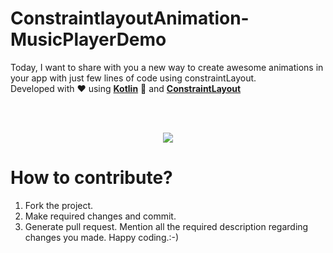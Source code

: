 # ConstraintlayoutAnimation-MusicPlayerDemo
Today, I want to share with you a new way to create awesome animations in your app with just few lines of code using constraintLayout.
<br>Developed with ❤️ using [**Kotlin**](https://kotlinlang.org/) :muscle: and [**ConstraintLayout**](https://constraintlayout.com/)

<br><br>
<p align="center">
<img src="https://drive.google.com/uc?id=19FTkDW5ftpNycYE542WaLwklUocbdAxF" /></p>


# How to contribute?

1. Fork the project.
2. Make required changes and commit.
3. Generate pull request. Mention all the required description regarding changes you made.
Happy coding.:-)


